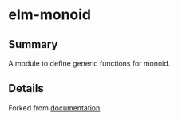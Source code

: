 # elm-monoid

## Summary

A module to define generic functions for monoid.

## Details

Forked from [documentation](http://package.elm-lang.org/packages/arowM/elm-monoid/latest).
